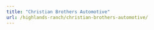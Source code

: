 ```yaml
---
title: "Christian Brothers Automotive"
url: /highlands-ranch/christian-brothers-automotive/
---
```

